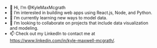 - 👋 Hi, I’m @KyleMaxMcgrath
- 👀 I’m interested in building web apps using React.js, Node, and Python.
- 🌱 I’m currently learning new ways to model data.
- 💞️ I’m looking to collaborate on projects that include data visualization and modeling.
- 📫 Check out my LinkedIn to contact me at https://www.linkedin.com/in/kyle-maxwell-mcgrath/.

<!---
KyleMaxMcgrath/KyleMaxMcgrath is a ✨ special ✨ repository because its `README.md` (this file) appears on your GitHub profile.
You can click the Preview link to take a look at your changes.
--->
